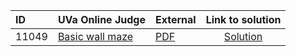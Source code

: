 | ID | UVa Online Judge | External | Link to solution |
|:---|:---|:---|:---:|
| 11049 | [Basic wall maze](https://onlinejudge.org/index.php?option=onlinejudge&Itemid=8&page=show_problem&category=0&problem=2261) | [PDF](https://onlinejudge.org/external/110/11049.pdf) | [Solution](https%3A//github.com/versenyi98/programming-contests/tree/master/UVa%20Online%20Judge/11049%2520-%2520Basic%2520wall%2520maze)|
